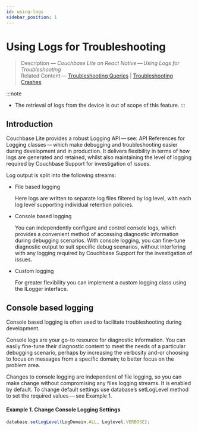 ```yaml
---
id: using-logs
sidebar_position: 1
---
```


# Using Logs for Troubleshooting

> Description — _Couchbase Lite on React Native — Using Logs for Troubleshooting_  
> Related Content — [Troubleshooting Queries](troubeshoot-queries.md) | [Troubleshooting Crashes](troubleshoot-crashes.md)

:::note
* The retrieval of logs from the device is out of scope of this feature.
:::

## Introduction

Couchbase Lite provides a robust Logging API — see: API References for Logging classes — which make debugging and troubleshooting easier during development and in production. It delivers flexibility in terms of how logs are generated and retained, whilst also maintaining the level of logging required by Couchbase Support for investigation of issues.

Log output is split into the following streams:

* File based logging

    Here logs are written to separate log files filtered by log level, with each log level supporting individual retention policies.

* Console based logging

    You can independently configure and control console logs, which provides a convenient method of accessing diagnostic information during debugging scenarios. With console logging, you can fine-tune diagnostic output to suit specific debug scenarios, without interfering with any logging required by Couchbase Support for the investigation of issues.

* Custom logging

    For greater flexibility you can implement a custom logging class using the ILogger interface.

## Console based logging

Console based logging is often used to facilitate troubleshooting during development.

Console logs are your go-to resource for diagnostic information. You can easily fine-tune their diagnostic content to meet the needs of a particular debugging scenario, perhaps by increasing the verbosity and-or choosing to focus on messages from a specific domain; to better focus on the problem area.

Changes to console logging are independent of file logging, so you can make change without compromising any files logging streams. It is enabled by default. To change default settings use database’s setLogLevel method to set the required values — see Example 1.

#### Example 1. Change Console Logging Settings

```typescript
database.setLogLevel(LogDomain.ALL, Loglevel.VERBOSE);
```
